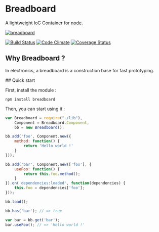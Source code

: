 Breadboard
==========

A lightweight IoC Container for [node](http://nodejs.org/).

[![breadboard](http://palra.github.io/breadboard/breadboard.png)](http://palra.github.io/breadboard/docs)

[![Build Status](https://travis-ci.org/palra/breadboard.svg?branch=master)](https://travis-ci.org/palra/breadboard) [![Code Climate](https://codeclimate.com/github/palra/breadboard.png)](https://codeclimate.com/github/palra/breadboard) [![Coverage Status](https://coveralls.io/repos/palra/breadboard/badge.png?branch=master)](https://coveralls.io/r/palra/breadboard?branch=master)

## Why Breadboard ?

In electronics, a breadboard is a construction base for fast prototyping. 

## Quick start

First, install the module :
    
    npm install breadboard

Then, you can start using it : 

```javascript
var Breadboard = require("./lib"),
    Component = Breadboard.Component,
    bb = new Breadboard();

bb.add('foo', Component.new({
    method: function() {
        return 'Hello world !'
    }
}));

bb.add('bar', Component.new(['foo'], {
    useFoo: function() {
        return this.foo.method();
    }
}).on('dependencies:loaded', function(dependencies) {
    this.foo = dependencies['foo'];
}));

bb.load();

bb.has('bar'); // => true

var bar = bb.get('bar');
bar.useFoo(); // => 'Hello world !'
```
